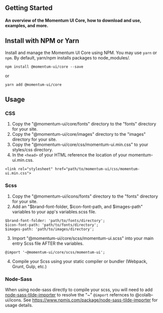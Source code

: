 ## Getting Started

#### An overview of the Momentum UI Core, how to download and use, examples, and more.

## Install with NPM or Yarn

Install and manage the Momentum UI Core using NPM. You may use `yarn` or `npm`. By default, yarn/npm installs packages to node_modules/.

`npm install @momentum-ui/core --save`

or

`yarn add @momentum-ui/core`

## Usage

### CSS

1. Copy the "@momentum-ui/core/fonts" directory to the "fonts" directory for your site.
2. Copy the "@momentum-ui/core/images" directory to the "images" directory for your site.
3. Copy the "@momentum-ui/core/css/momentum-ui.min.css" to your styles/css directory.
4. In the `<head>` of your HTML reference the location of your momentum-ui.min.css.

  `<link rel="stylesheet" href="path/to/momentum-ui/css/momentum-ui.min.css">`

### Scss

1. Copy the "@momentum-ui/icons/fonts" directory to the "fonts" directory for your site.
2. Add an "$brand-font-folder, $icon-font-path, and $images-path" variables to your app's variables.scss file.

```
$brand-font-folder: 'path/to/fonts/directory';
$icon-font-path: 'path/to/fonts/directory';
$images-path: 'path/to/images/directory';
```

3. Import "@momentum-ui/core/scss/momentum-ui.scss" into your main entry Scss file AFTER the variables.

`@import '~@momentum-ui/core/scss/momentum-ui';`

4. Compile your Scss using your static compiler or bundler (Webpack, Grunt, Gulp, etc.)


### Node-Sass

When using node-sass directly to compile your scss, you will need to add [node-sass-tilde-importer](https://www.npmjs.com/package/node-sass-tilde-importer) to resolve the "~" `@import` refernces to @colalb-ui/icons. See https://www.npmjs.com/package/node-sass-tilde-importer for usage details.
